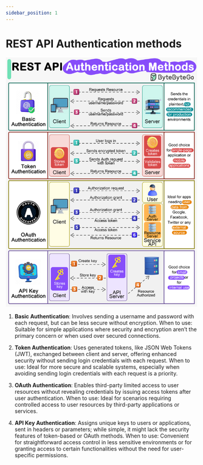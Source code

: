 ```yaml
---
sidebar_position: 1
---
```


# REST API Authentication methods

![Diagram](./images/rest-api-auth-methods.png)


1. **Basic Authentication**:
    Involves sending a username and password with each request, but can be less secure without encryption.
    When to use:
    Suitable for simple applications where security and encryption aren’t the primary concern or when used over secured connections.

2. **Token Authentication**:
    Uses generated tokens, like JSON Web Tokens (JWT), exchanged between client and server, offering enhanced security without sending login credentials with each request.
    When to use:
    Ideal for more secure and scalable systems, especially when avoiding sending login credentials with each request is a priority.

3. **OAuth Authentication**:
    Enables third-party limited access to user resources without revealing credentials by issuing access tokens after user authentication.
    When to use:
    Ideal for scenarios requiring controlled access to user resources by third-party applications or services.

4. **API Key Authentication**:
    Assigns unique keys to users or applications, sent in headers or parameters; while simple, it might lack the security features of token-based or OAuth methods.
    When to use:
    Convenient for straightforward access control in less sensitive environments or for granting access to certain functionalities without the need for user-specific permissions.
